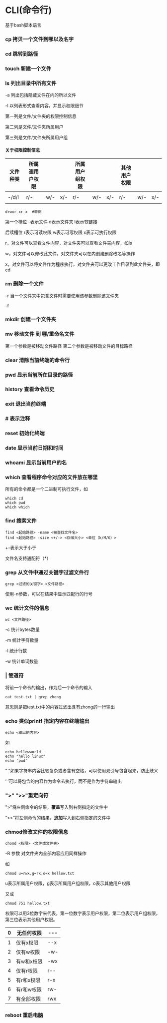 

# CLI(命令行)

基于bash脚本语言



### cp 拷贝一个文件到哪以及名字

### cd 跳转到路径

### touch 新建一个文件

### ls 列出目录中所有文件

-a 列出包括隐藏文件在内的所以文件

-l 以列表形式查看内容，并显示权限细节

第一列是文件/文件夹的权限控制信息

第二列是文件/文件夹所属用户

第三列是文件/文件夹所属用户组

#### 关于权限控制信息

| 文件种类 | 所属速用户权限 |      |      | 所属用户组权限 |      |      | 其他用户权限 |      |      |
| -------- | -------------- | ---- | ---- | -------------- | ---- | ---- | ------------ | ---- | ---- |
|          |                |      |      |                |      |      |              |      |      |
| -/d/l    | r/-            | w/-  | x/-  | r/-            | w/-  | x/-  | r/-          | w/-  | x/-  |
|          |                |      |      |                |      |      |              |      |      |

```
drwxr-xr-x  #举例
```

第一个槽位 -表示文件 d表示文件夹 l表示软链接

后续槽位 r表示可读权限 w表示可写权限 x表示可执行权限

r，对文件可以查看文件内容，对文件夹可以查看文件夹内容，如ls

w，对文件可以修改此文件，对文件夹可以在内创建删除改名等操作

x，对文件可以将文件作为程序执行，对文件夹可以更改工作目录到此文件夹，即cd

### rm 删除一个文件

-r 当一个文件夹中包含文件时需要使用该参数删除该文件夹

-f 

### mkdir 创建一个文件夹

### mv 移动文件 到 哪/重命名文件

第一个参数是被移动文件路径 第二个参数是被移动文件的目标路径

### clear 清除当前终端的命令行

### pwd 显示当前所在目录的路径

### history 查看命令历史

### exit 退出当前终端

### # 表示注释

### reset 初始化终端

### date 显示当前日期和时间

### whoami 显示当前用户的名

### which 查看程序命令对应的文件放在哪里

所有的命令都是一个二进制可执行文件，如

```
which cd
which pwd
which which
```

### find 搜索文件

```
find <起始路径> -name <被查找文件名>
find <起始路径> -size <+/-> <存储大小> <单位（k/M/G）>
```

+-表示大于小于

文件名支持通配符（*）

### grep 从文件中通过关键字过滤文件行

```
grep <过滤的关键字> <文件路径>
```

使用-n参数，可以在结果中显示匹配行的行号

### wc 统计文件的信息

```
wc <文件路径>
```

-c 统计bytes数量

-m 统计字符数量

-l 统计行数

-w 统计单词数量

### | 管道符

将前一个命令的输出，作为后一个命令的输入

```
cat test.txt | grep zhong
```

意思则是把test.txt中的内容过滤出含有zhong的一行输出

### echo 类似printf 指定内容在终端输出

```
echo <输出的内容>
```

如

```
echo hellowworld
echo "hello linux"
echo 'pwd'
```

“ ”如果字符串内容比较复杂或者含有空格，可以使用双引号包含起来，防止歧义

‘ ’可以将包含的内容作为命令去执行，而不是作为字符串输出

### ">" ">>"重定向符

">"将左侧命令的结果，**覆盖**写入到右侧指定的文件中

“>>”将左侧命令的结果，**追加**写入到右侧指定的文件中

### chmod修改文件的权限信息

```
chomd <权限> <文件或文件夹>
```

-R 参数 对文件夹内全部内容应用同样操作

如

```
chmod u=rwx,g=rx,o=x hellow.txt
```

u表示所属用户权限，g表示所属用户组权限，o表示其他用户权限

又或

```
chmod 751 hellow.txt
```

权限可以用3位数字来代表，第一位数字表示用户权限，第二位表示用户组权限，第三位表示其他用户权限。

| 0    | 无任何权限 | ---  |
| ---- | ---------- | ---- |
| 1    | 仅有x权限  | --x  |
| 2    | 仅有w权限  | -w-  |
| 3    | 有w和x权限 | -wx  |
| 4    | 仅有r权限  | r--  |
| 5    | 有r和x权限 | r-x  |
| 6    | 有r和w权限 | rw-  |
| 7    | 有全部权限 | rwx  |

### reboot 重启电脑
